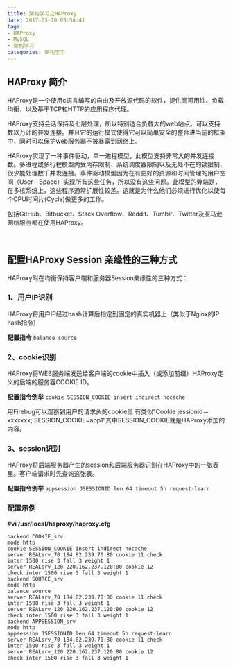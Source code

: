 ```yaml
---
title: 架构学习之HAProxy
date: 2017-03-10 05:54:41
tags:
- HAProxy
- MySQL
- 架构学习
categories: 架构学习
---
```



## HAProxy 简介

HAProxy是一个使用c语言编写的自由及开放源代码的软件，提供高可用性、负载均衡，以及基于TCP和HTTP的应用程序代理。

HAProxy支持会话保持及七层处理，所以特别适合负载大的web站点。可以支持数以万计的并发连接。并且它的运行模式使得它可以简单安全的整合进当前的框架中，同时可以保护web服务器不被暴露到网络上。

HAProxy实现了一种事件驱动，单一进程模型，此模型支持非常大的并发连接数。多进程或多行程模型内受内存限制、系统调度器限制以及无处不在的锁限制，很少能处理数千并发连接。事件驱动模型因为在有更好的资源和时间管理的用户空间（User－Space）实现所有这些任务，所以没有这些问题。此模型的弊端是，在多核系统上，这些程序通常扩展性较差。这就是为什么他们必须进行优化以使每个CPU时间片(Cycle)做更多的工作。

包括GitHub、Bitbucket、Stack Overflow、Reddit、Tumblr、Twitter及亚马逊网络服务都在使用HAProxy。

<br>

## 配置HAProxy Session 亲缘性的三种方式

HAProxy附在均衡保持客户端和服务器Session亲缘性的三种方式：

### 1、用户IP识别

HAProxy将用户IP经过hash计算后指定到固定的真实机器上（类似于Nginx的IP hash指令）

**配置指令** `` balance source ``


### 2、cookie识别

HAProxy将WEB服务端发送给客户端的cookie中插入（或添加前缀）HAProxy定义的后端的服务器COOKIE ID。

**配置指令例举** ``cookie SESSION_COOKIE insert indirect nocache``

用Firebug可以观察到用户的请求头的cookie里 有类似“Cookie jessionid＝xxxxxxx; SESSION_COOKIE=app1”其中SESSION_COOKIE就是HAProxy添加的内容。

### 3、session识别

HAProxy将后端服务器产生的session和后端服务器识别在HAProxy中的一张表里。客户端请求时先查询这张表。

**配置指令例举** ``appsession JSESSIONID len 64 timeout 5h request-learn``

### 配置示例

 **#vi /usr/local/haproxy/haproxy.cfg**
	
	backend COOKIE_srv
	mode http
	cookie SESSION_COOKIE insert indirect nocache
	server REALsrv_70 184.82.239.70:80 cookie 11 check
	inter 1500 rise 3 fall 3 weight 1
	server REALsrv_120 220.162.237.120:80 cookie 12 
	check inter 1500 rise 3 fall 3 weight 1
	backend SOURCE_srv
	mode http
	balance source
	server REALsrv_70 184.82.239.70:80 cookie 11 check 
	inter 1500 rise 3 fall 3 weight 1
	server REALsrv_120 220.162.237.120:80 cookie 12 
	check inter 1500 rise 3 fall 3 weight 1
	backend APPSESSION_srv
	mode http
	appsession JSESSIONID len 64 timeout 5h request-learn
	server REALsrv_70 184.82.239.70:80 cookie 11 check 
	inter 1500 rise 3 fall 3 weight 1
	server REALsrv_120 220.162.237.120:80 cookie 12 
	check inter 1500 rise 3 fall 3 weight 1

